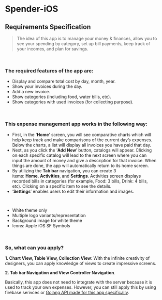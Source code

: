 # Spender-iOS

## Requirements Specification

> The idea of this app is to manage your money & finances, allow you to see your spending by category, set up bill payments, keep track of your incomes, and plan for savings.

</br>

### The required features of the app are:

- Display and compare total cost by day, month, year.
- Show your invoices during the day.
- Add a new invoice.
- Show categories (including food, water bills, etc).
- Show categories with used invoices (for collecting purpose).

</br>

### This expense management app works in the following way:

- First, in the ‘**Home**’ screen, you will see comparative charts which will help keep track and make comparisons of the current day’s expenses. Below the charts, a list will display all invoices you have paid that day.
- Next, as you click the ‘**Add New**’ button, catalogs will appear. Clicking on each specific catalog will lead to the next screen where you can input the amount of money and give a description for that invoice. When things are done, the app will automatically return to its home screen.
- By utilizing the **Tab bar** navigation, you can create 3 items: **Home**, **Activities**, and **Settings**. Activities screen displays recorded bills in categories (for example, Food: 3 bills, Drink: 4 bills, etc). Clicking on a specific item to see the details.
- ‘**Settings**’ enables users to edit their information and images.

</br>

- White theme only
- Multiple logo variants/representation
- Background image for white theme
- Icons: Apple iOS SF Symbols

</br>

### So, what can you apply?

**1. Chart View, Table View, Collection View**: With the infinite creativity of designers, you can apply knowledge of views to create impressive screens.

**2. Tab bar Navigation and View Controller Navigation**.

Basically, this app does not need to integrate with the server because it is used to track your own expenses. However, you can still apply this by using firebase serivces or [Golang API made for this app specifically](https://github.com/hanlinag/go-spender-api).
